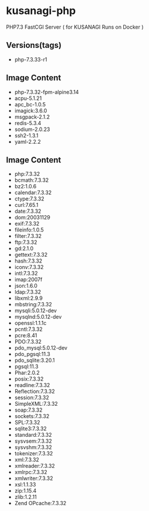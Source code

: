# kusanagi-php
PHP7.3 FastCGI Server ( for KUSANAGI Runs on Docker )

## Versions(tags)
- php-7.3.33-r1

## Image Content
- php-7.3.32-fpm-alpine3.14
- acpu-5.1.21
- apc_bc-1.0.5
- imagick:3.6.0
- msgpack-2.1.2
- redis-5.3.4
- sodium-2.0.23
- ssh2-1.3.1
- yaml-2.2.2

## Image Content
- php:7.3.32
- bcmath:7.3.32
- bz2:1.0.6
- calendar:7.3.32
- ctype:7.3.32
- curl:7.65.1
- date:7.3.32
- dom:20031129
- exif:7.3.32
- fileinfo:1.0.5
- filter:7.3.32
- ftp:7.3.32
- gd:2.1.0
- gettext:7.3.32
- hash:7.3.32
- iconv:7.3.32
- intl:7.3.32
- imap:2007f
- json:1.6.0
- ldap:7.3.32
- libxml:2.9.9
- mbstring:7.3.32
- mysqli:5.0.12-dev
- mysqlnd:5.0.12-dev
- openssl:1.1.1c
- pcntl:7.3.32
- pcre:8.41
- PDO:7.3.32
- pdo_mysql:5.0.12-dev
- pdo_pgsql:11.3
- pdo_sqlite:3.20.1
- pgsql:11.3
- Phar:2.0.2
- posix:7.3.32
- readline:7.3.32
- Reflection:7.3.32
- session:7.3.32
- SimpleXML:7.3.32
- soap:7.3.32
- sockets:7.3.32
- SPL:7.3.32
- sqlite3:7.3.32
- standard:7.3.32
- sysvsem:7.3.32
- sysvshm:7.3.32
- tokenizer:7.3.32
- xml:7.3.32
- xmlreader:7.3.32
- xmlrpc:7.3.32
- xmlwriter:7.3.32
- xsl:1.1.33
- zip:1.15.4
- zlib:1.2.11
- Zend OPcache:7.3.32

